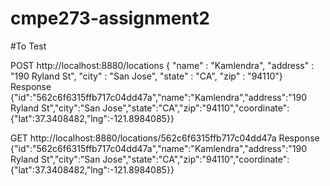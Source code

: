 # cmpe273-assignment2

#To Test

POST http://localhost:8880/locations
{   "name" : "Kamlendra",   "address" : "190 Ryland St",   "city" : "San Jose",   "state" : "CA",   "zip" : "94110"}
Response
{"id":"562c6f6315ffb717c04dd47a","name":"Kamlendra","address":"190 Ryland St","city":"San Jose","state":"CA","zip":"94110","coordinate":{"lat":37.3408482,"lng":-121.8984085}}

GET http://localhost:8880/locations/562c6f6315ffb717c04dd47a
Response
{"id":"562c6f6315ffb717c04dd47a","name":"Kamlendra","address":"190 Ryland St","city":"San Jose","state":"CA","zip":"94110","coordinate":{"lat":37.3408482,"lng":-121.8984085}}
